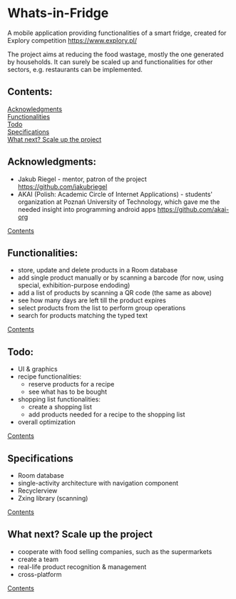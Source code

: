 # Whats-in-Fridge

A mobile application providing functionalities of a smart fridge, created for Explory competition https://www.explory.pl/

The project aims at reducing the food wastage, mostly the one generated by households. It can surely be scaled up and functionalities for other sectors, e.g. restaurants can be implemented.

## <a name="contents"></a> Contents:
[Acknowledgments](#acknowledgments)  
[Functionalities](#functionalities)  
[Todo](#todo)  
[Specifications](#specifications)  
[What next? Scale up the project](#what-next)  

## <a name="acknowledgments"></a> Acknowledgments:
- Jakub Riegel - mentor, patron of the project https://github.com/jakubriegel
- AKAI (Polish: Academic Circle of Internet Applications) - students' organization at Poznań University of Technology, which gave me the needed insight into programming android apps https://github.com/akai-org  

[Contents](#contents)

## <a name="functionalities"></a> Functionalities:
- store, update and delete products in a Room database
- add single product manually or by scanning a barcode (for now, using special, exhibition-purpose endoding)
- add a list of products by scanning a QR code (the same as above)
- see how many days are left till the product expires
- select products from the list to perform group operations
- search for products matching the typed text  
  
[Contents](#contents)

## <a name="todo"></a> Todo:
- UI & graphics
- recipe functionalities:
   - reserve products for a recipe
   - see what has to be bought
- shopping list functionalities:
   - create a shopping list
   - add products needed for a recipe to the shopping list
- overall optimization  

[Contents](#contents)

## <a name="specifications"></a> Specifications
- Room database
- single-activity architecture with navigation component
- Recyclerview
- Zxing library (scanning)  

[Contents](#contents)

## <a name="what-next"></a> What next? Scale up the project
- cooperate with food selling companies, such as the supermarkets
- create a team
- real-life product recognition & management
- cross-platform  

[Contents](#contents)
